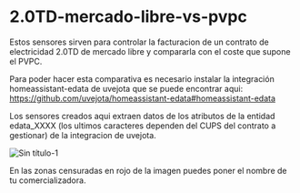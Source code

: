 # 2.0TD-mercado-libre-vs-pvpc
Estos sensores sirven para controlar la facturacion de un contrato de electricidad 2.0TD de mercado libre y compararla con el coste que supone el PVPC.

Para poder hacer esta comparativa es necesario instalar la integración homeassistant-edata de uvejota que se puede encontrar aqui: https://github.com/uvejota/homeassistant-edata#homeassistant-edata

Los sensores creados aqui extraen datos de los atributos de la entidad edata_XXXX (los ultimos caracteres dependen del CUPS del contrato a gestionar) de la integracion de uvejota.

![Sin título-1](https://user-images.githubusercontent.com/76565446/146772252-075f3e85-6f27-4239-b88b-9b1b8d15f2ce.jpg)

En las zonas censuradas en rojo de la imagen puedes poner el nombre de tu comercializadora.
